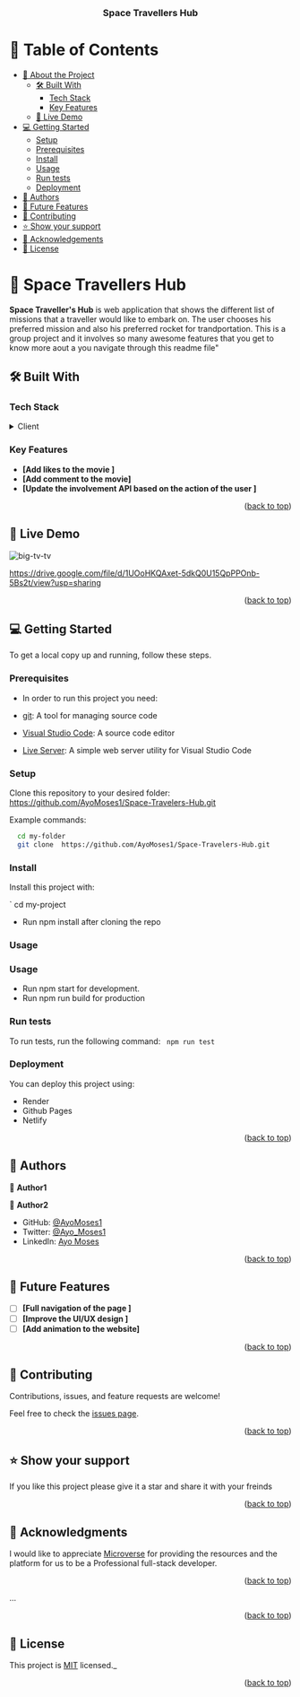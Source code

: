 <a name="readme-top"></a>


<div align="center">
  <br/>

  <h3><b>Space Travellers Hub</b></h3>

</div>

<!-- TABLE OF CONTENTS -->

# 📗 Table of Contents

- [📖 About the Project](#about-project)
  - [🛠 Built With](#built-with)
    - [Tech Stack](#tech-stack)
    - [Key Features](#key-features)
  - [🚀 Live Demo](#live-demo)
- [💻 Getting Started](#getting-started)
  - [Setup](#setup)
  - [Prerequisites](#prerequisites)
  - [Install](#install)
  - [Usage](#usage)
  - [Run tests](#run-tests)
  - [Deployment](#triangular_flag_on_post-deployment)
- [👥 Authors](#authors)
- [🔭 Future Features](#future-features)
- [🤝 Contributing](#contributing)
- [⭐️ Show your support](#support)
- [🙏 Acknowledgements](#acknowledgements)
- [📝 License](#license)

# 📖 Space Travellers Hub <a name="about-project"></a>
**Space Traveller's Hub** is web application that shows the different list of missions that a traveller would like to embark on. The user chooses his preferred mission and also his preferred rocket for trandportation. This is a group project and it involves so many awesome features that you get to know more aout a you navigate through this readme file"

## 🛠 Built With <a name="built-with"></a>

### Tech Stack <a name="tech-stack"></a>

<details>
  <summary>Client</summary>
  <ul>
    <li><a href="#">React</a></li>
    <li><a href="#">Redux</a></li>
  </ul>
</details>





### Key Features <a name="key-features"></a>


- **[Add likes to the movie ]**
- **[Add comment to the movie]**
- **[Update the involvement API based on the action of the user ]**

<p align="right">(<a href="#readme-top">back to top</a>)</p>

## 🚀 Live Demo <a name="live-demo"></a>
![big-tv-tv](https://user-images.githubusercontent.com/87722869/219645447-e069fa86-be8e-4372-8bee-c996a5ae5497.gif)


https://drive.google.com/file/d/1UOoHKQAxet-5dkQ0U15QpPPOnb-5Bs2t/view?usp=sharing





<p align="right">(<a href="#readme-top">back to top</a>)</p>


## 💻 Getting Started <a name="getting-started"></a>

To get a local copy up and running, follow these steps.

### Prerequisites

- In order to run this project you need:

- [git](https://git-scm.com/downloads): A tool for managing source code
- [Visual Studio Code](https://code.visualstudio.com/): A source code editor
- [Live Server](https://marketplace.visualstudio.com/items?itemName=ritwickdey.LiveServer): A simple web server utility for Visual Studio Code

### Setup

Clone this repository to your desired folder:
  https://github.com/AyoMoses1/Space-Travelers-Hub.git

 Example commands:

```sh
  cd my-folder
  git clone  https://github.com/AyoMoses1/Space-Travelers-Hub.git
```

### Install

Install this project with:

` cd my-project
  - Run npm install after cloning the repo

### Usage

### Usage

- Run npm start for development. 
- Run npm run build for production


### Run tests

To run tests, run the following command:
` npm run test`


### Deployment

You can deploy this project using:
- Render
- Github Pages
- Netlify

<p align="right">(<a href="#readme-top">back to top</a>)</p>

## 👥 Authors <a name="authors"></a>

👤 **Author1**

👤 **Author2**

- GitHub: [@AyoMoses1](https://github.com/AyoMoses1)
- Twitter: [@Ayo_Moses1](https://twitter.com/Ayo_Moses1)
- LinkedIn: [Ayo Moses](https://www.linkedin.com/in/ayo-moses-493946184/)

<p align="right">(<a href="#readme-top">back to top</a>)</p>

<!-- FUTURE FEATURES -->

## 🔭 Future Features <a name="future-features"></a>

- [ ] **[Full navigation of the page ]**
- [ ] **[Improve the UI/UX design  ]**
- [ ] **[Add animation to the website]**

<p align="right">(<a href="#readme-top">back to top</a>)</p>

## 🤝 Contributing <a name="contributing"></a>

Contributions, issues, and feature requests are welcome!

Feel free to check the [issues page](../../issues/).

<p align="right">(<a href="#readme-top">back to top</a>)</p>

## ⭐️ Show your support <a name="support"></a>

If you like this project please give it a star and share it with your freinds 

<p align="right">(<a href="#readme-top">back to top</a>)</p>

## 🙏 Acknowledgments <a name="acknowledgements"></a>

I would like to appreciate [Microverse](https://www.microverse.org/) for providing the resources and the platform for us to be a Professional full-stack developer.

<p align="right">(<a href="#readme-top">back to top</a>)</p>

... 

<p align="right">(<a href="#readme-top">back to top</a>)</p>

## 📝 License <a name="license"></a>

This project is [MIT](./LICENSE.md) licensed._

<p align="right">(<a href="#readme-top">back to top</a>)</p>
